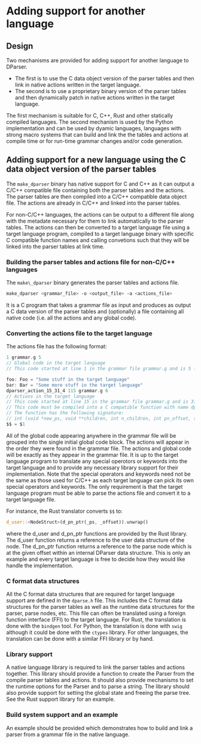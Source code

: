 # Adding support for another language

## Design

Two mechanisms are provided for adding support for another language to DParser.

- The first is to use the C data object version of the parser tables and then link in native actions written in the target language.
- The second is to use a proprietary binary version of the parser tables and then dynamically patch in native actions written in the target language.

The first mechanism is suitable for C, C++, Rust and other statically compiled languages.  The second mechanism is used by the Python implementation and can be used by dyamic languages, languages with strong macro systems that can build and link the the tables and actions at compile time or for run-time grammar changes and/or code generation.

## Adding support for a new language using the C data object version of the parser tables

The `make_dparser` binary has native support for C and C++ as it can output a C/C++ compatible file containing both the parser tables and the actions.  The parser tables are then compiled into a C/C++ compatible data object file.  The actions are already in C/C++ and linked into the parser tables.

For non-C/C++ languages, the actions can be output to a different file along with the metadate necessary for them to link automatically to the parser tables.  The actions can then be converted to a target language file using a target language program, compiled to a target language binary with specific C compatible function names and calling convetions such that they will be linked into the parser tables at link time.

### Building the parser tables and actions file for non-C/C++ languages

The `make\_dparser` binary generates the parser tables and actions file.

```bash
make_dparser <grammar_file> -o <output_file> -a <actions_file>
```

It is a C program that takes a grammar file as input and produces as output a C data version of the parser tables and (optionally) a file containing all native code (i.e. all the actions and any global code).

### Converting the actions file to the target language

The actions file has the following format:

```c
1 grammar.g 5
// Global code in the target language
// This code started at line 1 in the grammar file grammar.g and is 5 lines long

foo: Foo = "Some stuff in the target language"
bar: Bar = "Some more stuff in the target language"
dparser_action_15_31_4 115 grammar.g 6
// Actions in the target language
// This code started at line 15 in the grammar file grammar.g and is 31 lines long
// This code must be compiled into a C compatible function with name dparser_action_15_31_4
// The function has the following signature:
// int (void *new_ps, void **children, int n_children, int pn_offset, struct D_Parser *parser)
$$ = $1
```

All of the global code appearing anywhere in the grammar file will be grouped into the single initial global code block.  The actions will appear in the order they were found in the grammar file.  The actions and global code will be exactly as they appear in the grammar file. It is up to the target language program to translate any special operotors or keywords into the target language and to provide any necessary library support for their implementation.  Note that the special operators and keywords need not be the same as those used for C/C++ as each target language can pick its own special operators and keywords.  The only requirement is that the target language program must be able to parse the actions file and convert it to a target language file.

For instance, the Rust translator converts `$$` to:

```rust
d_user::<NodeStruct>(d_pn_ptr(_ps, _offset)).unwrap()
```

where the d\_user and d\_pn\_ptr functions are provided by the Rust library.  The d\_user function returns a reference to the user data structure of the node.  The d\_pn\_ptr function returns a reference to the parse node which is at the given offset within an internal DParser data structure.  This is only an example and every target language is free to decide how they would like handle the implementation.


### C format data structures

All the C format data structures that are required for target language support are defined in the `dparse.h` file.  This includes the C format data structures for the parser tables as well as the runtime data structures for the parser, parse nodes, etc.  This file can often be translated using a foreign function interface (FFI) to the target language.  For Rust, the translation is done with the `bindgen` tool.  For Python, the translation is done with `swig` although it could be done with the `ctypes` library.  For other languages, the translation can be done with a similar FFI library or by hand.

### Library support

A native language library is required to link the parser tables and actions together.  This library should provide a function to create the Parser from the compile parser tables and actions.  It should also provide mechanisms to set the runtime options for the Parser and to parse a string.  The library should also provide support for setting the global state and freeing the parse tree.  See the Rust support library for an example.

### Build system support and an example

An example should be provided which demonstrates how to build and link a parser from a grammar file in the native language.

